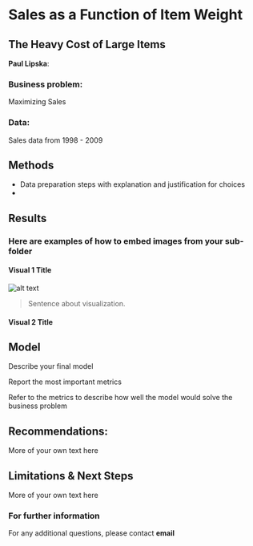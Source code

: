# Sales as a Function of Item Weight
## The Heavy Cost of Large Items 

**Paul Lipska**: 

### Business problem:

Maximizing Sales

### Data:
Sales data from 1998 - 2009


## Methods
- Data preparation steps with explanation and justification for choices
- 

## Results

### Here are examples of how to embed images from your sub-folder


#### Visual 1 Title
![alt text](https://github.com/[username]/[reponame]/blob/[branch]/image.jpg?raw=true)

> Sentence about visualization.

#### Visual 2 Title

## Model

Describe your final model

Report the most important metrics

Refer to the metrics to describe how well the model would solve the business problem

## Recommendations:

More of your own text here


## Limitations & Next Steps

More of your own text here


### For further information


For any additional questions, please contact **email**
